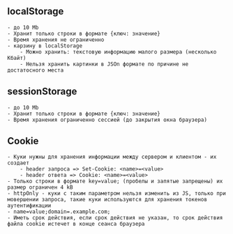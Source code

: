 ## localStorage 
    - до 10 Mb
    - Хранит только строки в формате {ключ: значение}
    - Время хранения не ограниченно
    - карзину в localStorage
        - Можно хранить: текстовую информацию малого размера (несколько Кбайт)
        - Нельзя хранить картинки в JSOn формате по причине не достатосного места 

## sessionStorage 
    - до 10 Mb
    - Хранит только строки в формате {ключ: значение}
    - Время хранения ограниченно сессией (до закрытия окна браузера)

## Cookie 
	- Куки нужны для хранения информации между сервером и клиентом - их создает 
		- header запроса => Set-Cookie: <name>=<value>
		- header ответа => Cookie: <name>=<value>
    - Только строки в формате key=value; (пробелы и запятые запрещены) их размер ограничен 4 kB
	- httpOnly - куки с таким параметром нельзя изменить из JS, только при мовершении запроса, такие куки используются для хранения токенов аутентификации
	- name=value;domain=.example.com;
    - Иметь срок действия, если срок действия не указан, то срок действия файла cookie истечет в конце сеанса браузера
